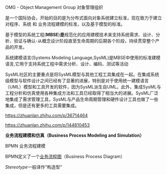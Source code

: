 OMG - Object Management Group 对象管理组织

是一个国际协会，开始的目的是为分布式面向对象系统建立标准，现在致力于建立对程序、系统 和 业务流程建模的标准，以及基于模型的标准。







基于模型的系统工程(**MBSE**)**是**规范化的应用建模技术来支持系统需求、设计、分析、验证与确认-从概念设计阶段直至生命周期的后期各个阶段，持续贯穿整个产品的开发。

系统建模语言(Systems Modeling Language,SysML)是MBSE中使用的标准建模语言,它用于支持系统工程中需求分析、设计、编码、测试等活动





SysML社区的主要重点是将SysML模型与其他工程工具集成在一起。在集成系统级模型与软件设计之间已经有了显著的进展，特别是对于使用统一建模语言（UML）模型和工具开发的软件，因为SysML派生自UML。此外，集成SysML与工程分析和仿真使用各种集成方法和工具已经取得了相当大的进展。SysML广泛地集成了需求管理工具，SysML与产品生命周期管理和硬件设计工具也做了一些集成，但是还有更多的工具需要集成。

https://zhuanlan.zhihu.com/p/36714464

https://zhuanlan.zhihu.com/p/144810453









**业务流程建模和仿真（Business Process Modeling and Simulation）**

BPMN 业务流程建模

BPMN定义了一个[业务流程图](https://baike.baidu.com/item/业务流程图)（Business Process Diagram）





*Stereotype*一般译作“构造型”